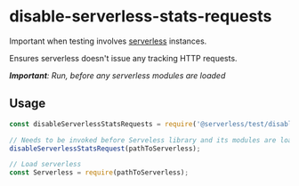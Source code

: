 # disable-serverless-stats-requests

Important when testing involves [serverless](https://github.com/serverless/serverless/) instances.

Ensures serverless doesn't issue any tracking HTTP requests.

_**Important**: Run, before any serverless modules are loaded_

## Usage

```javascript
const disableServerlessStatsRequests = require('@serverless/test/disable-serverless-stats-requests')';

// Needs to be invoked before Serveless library and its modules are loaded
disableServerlessStatsRequest(pathToServerless);

// Load serverless
const Serverless = require(pathToServerless);
```
